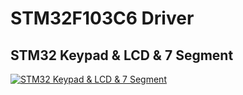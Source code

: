 # STM32F103C6 Driver
## STM32 Keypad & LCD & 7 Segment
[![STM32 Keypad & LCD & 7 Segment](https://github.com/Mina-Karam/Master_Embedded_Systems/blob/master/Unit_7_MCU_Essential_Peripherals/Lesson_3_GPIO_Part3/Section/STM32F103x6_Driver/STM32_LCD_KEYPAD.gif)](https://drive.google.com/drive/folders/1EYVnPumnaVdiiK9P6pZWK5bm-tMC1L3Q)
